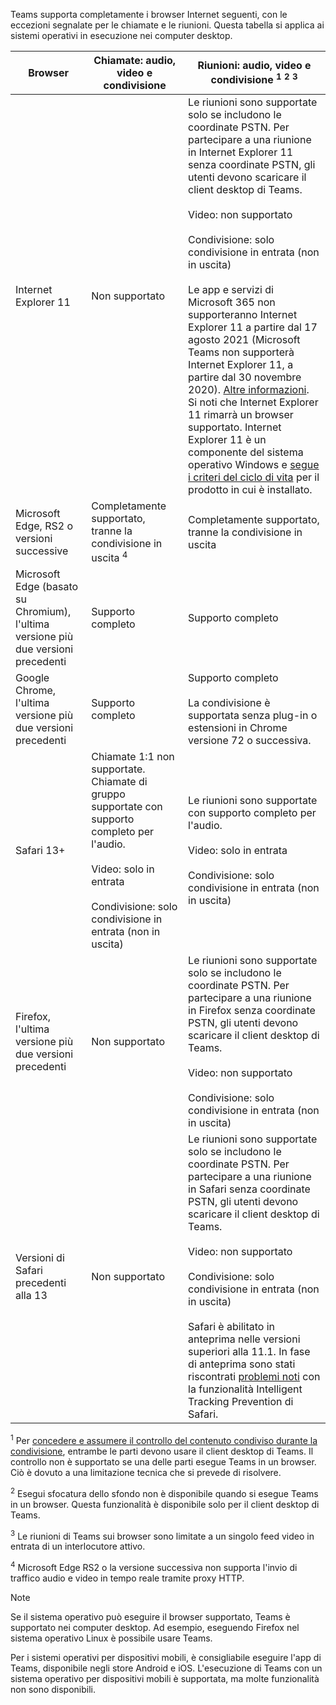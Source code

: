 Teams supporta completamente i browser Internet seguenti, con le eccezioni segnalate per le chiamate e le riunioni. Questa tabella si applica ai sistemi operativi in esecuzione nei computer desktop. 


|Browser  |Chiamate: audio, video e condivisione  |Riunioni: audio, video e condivisione <sup>1</sup> <sup>2</sup> <sup>3</sup>  |
|---------|---------|---------|
|Internet Explorer 11     |Non supportato         |Le riunioni sono supportate solo se includono le coordinate PSTN. Per partecipare a una riunione in Internet Explorer 11 senza coordinate PSTN, gli utenti devono scaricare il client desktop di Teams.<br><br>Video: non supportato<br><br>Condivisione: solo condivisione in entrata (non in uscita)  <br><br> Le app e servizi di Microsoft 365 non supporteranno Internet Explorer 11 a partire dal 17 agosto 2021 (Microsoft Teams non supporterà Internet Explorer 11, a partire dal 30 novembre 2020). [Altre informazioni](https://www.microsoft.com/edge/business). Si noti che Internet Explorer 11 rimarrà un browser supportato. Internet Explorer 11 è un componente del sistema operativo Windows e [segue i criteri del ciclo di vita](https://docs.microsoft.com/lifecycle/faq/internet-explorer-microsoft-edge) per il prodotto in cui è installato.    |
|Microsoft Edge, RS2 o versioni successive     |Completamente supportato, tranne la condivisione in uscita <sup>4</sup>         |Completamente supportato, tranne la condivisione in uscita         |
|Microsoft Edge (basato su Chromium), l'ultima versione più due versioni precedenti     | Supporto completo    |Supporto completo         |
|Google Chrome, l'ultima versione più due versioni precedenti       |Supporto completo |Supporto completo <br> <br>La condivisione è supportata senza plug-in o estensioni in Chrome versione 72 o successiva.       |
|Safari 13+     |Chiamate 1:1 non supportate. Chiamate di gruppo supportate con supporto completo per l'audio.<br><br>Video: solo in entrata<br><br>Condivisione: solo condivisione in entrata (non in uscita)         |Le riunioni sono supportate con supporto completo per l'audio.<br><br>Video: solo in entrata<br><br>Condivisione: solo condivisione in entrata (non in uscita)     |
|Firefox, l'ultima versione più due versioni precedenti     |Non supportato         |Le riunioni sono supportate solo se includono le coordinate PSTN. Per partecipare a una riunione in Firefox senza coordinate PSTN, gli utenti devono scaricare il client desktop di Teams.<br><br>Video: non supportato<br><br>Condivisione: solo condivisione in entrata (non in uscita)     |
|Versioni di Safari precedenti alla 13     | Non supportato        |Le riunioni sono supportate solo se includono le coordinate PSTN. Per partecipare a una riunione in Safari senza coordinate PSTN, gli utenti devono scaricare il client desktop di Teams.<br><br>Video: non supportato<br><br>Condivisione: solo condivisione in entrata (non in uscita)<br><br>Safari è abilitato in anteprima nelle versioni superiori alla 11.1. In fase di anteprima sono stati riscontrati [problemi noti](https://support.office.com/article/safari-browser-support-1aac0a7c-35a8-42c1-a7df-f674afe234df) con la funzionalità Intelligent Tracking Prevention di Safari.      |

<sup>1</sup> Per [concedere e assumere il controllo del contenuto condiviso durante la condivisione](../meeting-policies-in-teams.md#allow-a-participant-to-give-or-request-control), entrambe le parti devono usare il client desktop di Teams. Il controllo non è supportato se una delle parti esegue Teams in un browser. Ciò è dovuto a una limitazione tecnica che si prevede di risolvere.

<sup>2</sup> Esegui sfocatura dello sfondo non è disponibile quando si esegue Teams in un browser. Questa funzionalità è disponibile solo per il client desktop di Teams.

<sup>3</sup> Le riunioni di Teams sui browser sono limitate a un singolo feed video in entrata di un interlocutore attivo.

<sup>4</sup> Microsoft Edge RS2 o la versione successiva non supporta l'invio di traffico audio e video in tempo reale tramite proxy HTTP.

> [!NOTE]
> Se il sistema operativo può eseguire il browser supportato, Teams è supportato nei computer desktop. Ad esempio, eseguendo Firefox nel sistema operativo Linux è possibile usare Teams.
>
> Per i sistemi operativi per dispositivi mobili, è consigliabile eseguire l'app di Teams, disponibile negli store Android e iOS. L'esecuzione di Teams con un sistema operativo per dispositivi mobili è supportata, ma molte funzionalità non sono disponibili.
